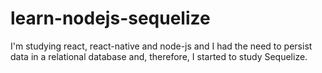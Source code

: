 # learn-nodejs-sequelize
I'm studying react, react-native and node-js and I had the need to persist data in a relational database and, therefore, I started to study Sequelize.
